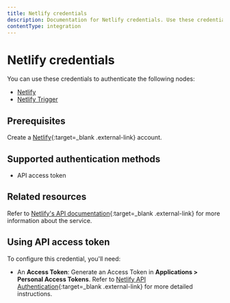 ```yaml
---
title: Netlify credentials
description: Documentation for Netlify credentials. Use these credentials to authenticate Netlify in n8n, a workflow automation platform.
contentType: integration
---
```


# Netlify credentials

You can use these credentials to authenticate the following nodes:

- [Netlify](/integrations/builtin/app-nodes/n8n-nodes-base.netlify/)
- [Netlify Trigger](/integrations/builtin/trigger-nodes/n8n-nodes-base.netlifytrigger/)

## Prerequisites

Create a [Netlify](https://netlify.com/){:target=_blank .external-link} account.

## Supported authentication methods

- API access token

## Related resources

Refer to [Netlify's API documentation](https://docs.netlify.com/api/get-started/){:target=_blank .external-link} for more information about the service.

## Using API access token

To configure this credential, you'll need:

- An **Access Token**: Generate an Access Token in **Applications > Personal Access Tokens**. Refer to [Netlify API Authentication](https://docs.netlify.com/api/get-started/#authentication){:target=_blank .external-link} for more detailed instructions.

